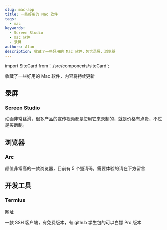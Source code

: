 ```yaml
---
slug: mac-app
title: 一些好用的 Mac 软件
tags:
  - mac
keywords:
  - Screen Studio
  - mac 软件
  - 录屏
authors: Alan
description: 收藏了一些好用的 Mac 软件，包含录屏，浏览器
---
```


import SiteCard from '../src/components/siteCard';

收藏了一些好用的 Mac 软件，内容将持续更新

<!--truncate-->

## 录屏

### Screen Studio

动画非常丝滑，很多产品的宣传视频都是使用它来录制的，就是价格有点贵，不过是买断制。

<SiteCard
  name="Screen Studio"
  url="https://screenstudio.lemonsqueezy.com/?aff=WWEb9"
  title="Screen Recorder for macOS. Beautiful videos in minutes | Screen Studio"
  description="Screen Studio is a professional and simple to use screen recorder for macOS that lets you create professionally looking screen recordings & tutorial videos in minutes, without video editing skills needed. With Screen Studio, you can create professional-looking screencasts that are on par with those created by experienced video editors. Start recording your screen now and make your videos stand out with Screen Studio."
  img="/img/mac/screen-studio.png"
/>

## 浏览器

### Arc

颜值非常高的一款浏览器，目前有 5 个邀请码，需要体验的请在下方留言

## 开发工具

### Termius

[网址](https://termius.com/)

一款 SSH 客户端，有免费版本，有 github 学生包的可以白嫖 Pro 版本
